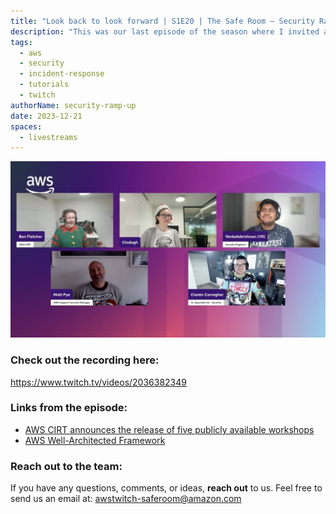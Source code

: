 ```yaml
---
title: "Look back to look forward | S1E20 | The Safe Room – Security Ramp Up"
description: "This was our last episode of the season where I invited as many of the guests back to recap on what we learned. As it was close to Christmas we all made a special effort."
tags:
  - aws
  - security
  - incident-response
  - tutorials
  - twitch
authorName: security-ramp-up
date: 2023-12-21
spaces:
  - livestreams
---
```


![Screenshot from the stream](images/episode-20.webp)

### Check out the recording here:

https://www.twitch.tv/videos/2036382349

### Links from the episode:

- [AWS CIRT announces the release of five publicly available workshops](https://aws.amazon.com/blogs/security/aws-cirt-announces-the-release-of-five-publicly-available-workshops/)
- [AWS Well-Architected Framework](https://docs.aws.amazon.com/wellarchitected/latest/framework/welcome.html)


### Reach out to the team:

If you have any questions, comments, or ideas, **reach out** to us. Feel free to send us an email at: [awstwitch-saferoom@amazon.com](mailto:awstwitch-saferoom@amazon.com)

